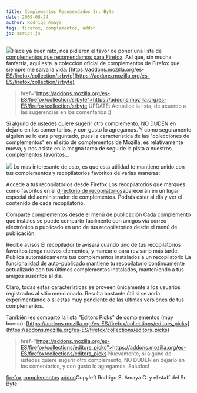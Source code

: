 ```yaml
---
title: Complementos Recomendados Sr. Byte
date: 2009-08-24
author: Rodrigo Amaya
tags: firefox, complementos, addon
js: script.js
---
```


[![](http://2.bp.blogspot.com/_ayvorITawE4/SpPqtpn-5wI/AAAAAAAACJ4/wqwxUXL9svQ/s200/firefox.png)](http://2.bp.blogspot.com/_ayvorITawE4/SpPqtpn-5wI/AAAAAAAACJ4/wqwxUXL9svQ/s1600-h/firefox.png)Hace ya buen rato,
      nos pidieron el favor de poner una lista de [complementos que recomendamos para Firefox](http://www.srbyte.com/2008/07/qu-es-un-complementoadd-on-de-firefox.html). Así que, sin mucha fanfarria, aquí esta la colección
      oficial de complementos de Firefox que siempre me salva la vida:
[https://addons.mozilla.org/es-ES/firefox/collection/srbyte](https://addons.mozilla.org/es-ES/firefox/collection/srbyte)
>  href="https://addons.mozilla.org/es-ES/firefox/collection/srbyte">https://addons.mozilla.org/es-ES/firefox/collection/srbyte
UPDATE: Actualice la lista, de acuerdo a las
      sugerencias en los comentarios :)

Si alguno de ustedes quiere sugerir
      otro complemento, NO DUDEN en dejarlo en los comentarios, y con gusto lo agregamos. Y como
      seguramente alguien se lo esta preguntado, pues la característica de las "colecciones de
      complementos" en el sitio de complementos de Mozilla, es relativamente nueva, y nos asiste en
      la magna tarea de seguirle la pista a nuestros complementos favoritos...

[![](http://1.bp.blogspot.com/_ayvorITawE4/SpPqi7dIkbI/AAAAAAAACJw/muyPc6a36eY/s320/logo-collections-220x270.png)](http://1.bp.blogspot.com/_ayvorITawE4/SpPqi7dIkbI/AAAAAAAACJw/muyPc6a36eY/s1600-h/logo-collections-220x270.png)
Lo mas
      interesante de esto, es que esta utilidad te mantiene unido con tus complementos y
      recopilatorios favoritos de varias maneras:

Accede a tus recopilatorios desde Firefox
Los recopilatorios que marques como favoritos en el [directorio de recopilatorios](https://addons.mozilla.org/es-ES/firefox/pages/collector)aparecerán en un lugar especial del administrador de complementos.
      Podrás estar al día y ver el contenido de cada recopilatorio.

Comparte complementos desde el menú de
      publicación
Cada complemento que instales se puede compartir
      fácilmente con amigos vía correo electrónico o publicado en uno de tus recopilatorios desde el
      menú de publicación.

Recibe
      avisos
El recopilador te avisará cuando uno de tus recopilatorios
      favoritos tenga nuevos elementos, y marcarlo para revisarlo más tarde. Publica automáticamente
      tus complementos instalados a un recopilatorio La funcionalidad de auto-publicado mantiene tu
      recopilatorio continuamente actualizado con tus últimos complementos instalados, manteniendo a
      tus amigos suscritos al día.

Claro, todas estas características se
      proveen únicamente a los usuarios registrados al sitio mencionado. Resulta bastante útil si se
      anda experimentando o si estas muy pendiente de las ultimas versiones de tus
      complementos.

También les comparto la lista "Editors Picks" de complementos (muy buena):
[https://addons.mozilla.org/es-ES/firefox/collections/editors_picks](https://addons.mozilla.org/es-ES/firefox/collections/editors_picks)
>  href="https://addons.mozilla.org/es-ES/firefox/collections/editors_picks">https://addons.mozilla.org/es-ES/firefox/collections/editors_picks
Nuevamente,
      si alguno de ustedes quiere sugerir otro complemento, NO DUDEN en dejarlo en los comentarios,
      y con gusto lo agregamos. Saludos!

[firefox](http://www.blogalaxia.com/tags/firefox) [complementos](http://www.blogalaxia.com/tags/complementos) [addon](http://www.blogalaxia.com/tags/addon)Copyleft Rodrigo S. Amaya C. y el staff del Sr.
      Byte